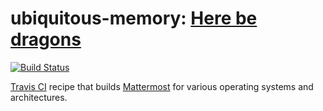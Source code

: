 # ubiquitous-memory: [Here be dragons][2]

[![Build Status](https://github.com/SmartHoneybee/ubiquitous-memory/workflows/release/badge.svg)](https://github.com/SmartHoneybee/ubiquitous-memory/actions?query=workflow%3A"release")

[Travis CI][0] recipe that builds [Mattermost][1] for various operating systems and architectures.

[0]: https://travis-ci.org/SmartHoneybee/ubiquitous-memory
[1]: https://mattermost.com/
[2]: https://en.wikipedia.org/wiki/Here_be_dragons
